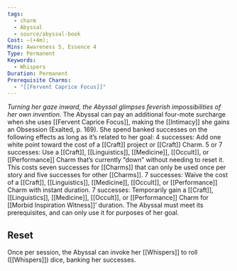 ```yaml
---
tags:
  - charm
  - Abyssal
  - source/abyssal-book
Cost: —(+4m); 
Mins: Awareness 5, Essence 4
Type: Permanent
Keywords:
  - Whispers
Duration: Permanent
Prerequisite Charms:
  - "[[Fervent Caprice Focus]]"
---
```

*Turning her gaze inward, the Abyssal glimpses feverish impossibilities of her own invention.*
The Abyssal can pay an additional four-mote surcharge when she uses [[Fervent Caprice Focus]], making the [[Intimacy]] she gains an Obsession (Exalted, p. 169). She spend banked successes on the following effects as long as it’s related to her goal:
4 successes: Add one white point toward the cost of a [[Craft]] project or [[Craft]] Charm.
5 or 7 successes: Use a [[Craft]], [[Linguistics]], [[Medicine]], [[Occult]], or [[Performance]] Charm that’s currently “down” without needing to reset it. This costs seven successes for [[Charms]] that can only be used once per story and five successes for other [[Charms]].
7 successes: Waive the cost of a [[Craft]], [[Linguistics]], [[Medicine]], [[Occult]], or [[Performance]] Charm with instant duration.
7 successes: Temporarily gain a [[Craft]], [[Linguistics]], [[Medicine]], [[Occult]], or [[Performance]] Charm for [[Morbid Inspiration Witness]]’ duration. The Abyssal must meet its prerequisites, and can only use it for purposes of her goal.
## Reset 
Once per session, the Abyssal can invoke her [[Whispers]] to roll ([[Whispers]]) dice, banking her successes.